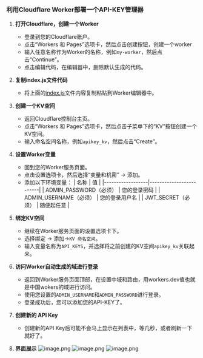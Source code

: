 ### 利用Cloudflare Worker部署一个API-KEY管理器

1. **打开Cloudflare，创建一个Worker**
   - 登录到您的Cloudflare账户。
   - 点击“Workers 和 Pages”选项卡，然后点击创建按钮，创建一个worker
   - 输入任意名称作为Worker的名称，例如`my-worker`，然后点击“Continue”。
   - 点击编辑代码，在编辑器中，删除默认生成的代码。

2. **复制index.js文件代码**
   - 将上面的[index.js](https://github.com/fengshengbanxia/API-KEY/blob/main/index.js)文件内容复制粘贴到Worker编辑器中。

3. **创建一个KV空间**
   - 返回Cloudflare控制台主页。
   - 点击“Workers 和 Pages”选项卡，然后点击子菜单下的“KV”按钮创建一个KV空间。
   - 输入命名空间名称，例如`apikey_kv`，然后点击“Create”。

4. **设置Worker变量**
   - 回到您的Worker服务页面。
   - 点击设置选项卡，然后选择“变量和机密” -> 添加。
   - 添加以下环境变量：
     | 名称             | 值                      |
     |------------------|-------------------------|
     | ADMIN_PASSWORD（必须）   | 您的登录密码            |
     | ADMIN_USERNAME（必须）   | 您的登录用户名          |
     | JWT_SECRET（必须）       | 随便起任意                  |

5. **绑定KV空间**
   - 继续在Worker服务页面的设置选项卡下。
   - 选择绑定 -> 添加->`KV 命名空间`。
   - 输入变量名称为`API_KEYS`，并选择将之前创建的KV空间`apikey_kv`关联起来。

6. **访问Worker自动生成的域进行登录**
   - 返回到Worker服务页面顶部，在设置中域和路由，用workers.dev值也就是中国wokers的域进行访问。
   - 使用您设置的`ADMIN_USERNAME`和`ADMIN_PASSWORD`进行登录。
   - 登录成功后，您可以添加您的API-KEY了。

7. **创建新的 API Key**
   - 创建新的API Key后可能不会马上显示在列表中，等几秒，或者刷新一下就好了。

8. **界面展示**
   ![image.png](https://tgpicture.6666689.xyz/file/1732016997908_image.png)
   ![image.png](https://tgpicture.6666689.xyz/file/1732017092874_image.png)
   ![image.png](https://tgpicture.6666689.xyz/file/1732018232288_image.png)
